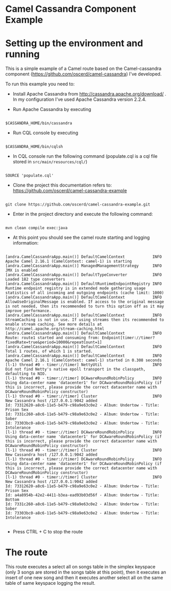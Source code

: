 # Camel Cassandra Component Example

# Setting up the environment and running

This is a simple example of a Camel route based on the Camel-cassandra component (https://github.com/oscerd/camel-cassandra) I've developed.

To run this example you need to:

- Install Apache Cassandra from http://cassandra.apache.org/download/ . In my configuration I've used Apache Cassandra version 2.2.4.

- Run Apache Cassandra by executing 

```shell

$CASSANDRA_HOME/bin/cassandra

```

- Run CQL console by executing 

```shell

$CASSANDRA_HOME/bin/cqlsh

```

- In CQL console run the following command (populate.cql is a cql file stored in `src/main/resources/cql/`)

```shell

SOURCE 'populate.cql'

```

- Clone the project this documentation refers to: https://github.com/oscerd/camel-cassandra-example

```shell

git clone https://github.com/oscerd/camel-cassandra-example.git

```

- Enter in the project directory and execute the following command:

```shell

mvn clean compile exec:java

```

- At this point you should see the camel route starting and logging information:

```shell

[andra.CamelCassandraApp.main()] DefaultCamelContext            INFO  Apache Camel 2.16.1 (CamelContext: camel-1) is starting
[andra.CamelCassandraApp.main()] ManagedManagementStrategy      INFO  JMX is enabled
[andra.CamelCassandraApp.main()] DefaultTypeConverter           INFO  Loaded 182 type converters
[andra.CamelCassandraApp.main()] DefaultRuntimeEndpointRegistry INFO  Runtime endpoint registry is in extended mode gathering usage statistics of all incoming and outgoing endpoints (cache limit: 1000)
[andra.CamelCassandraApp.main()] DefaultCamelContext            INFO  AllowUseOriginalMessage is enabled. If access to the original message is not needed, then its recommended to turn this option off as it may improve performance.
[andra.CamelCassandraApp.main()] DefaultCamelContext            INFO  StreamCaching is not in use. If using streams then its recommended to enable stream caching. See more details at http://camel.apache.org/stream-caching.html
[andra.CamelCassandraApp.main()] DefaultCamelContext            INFO  Route: route1 started and consuming from: Endpoint[timer://timer?fixedRate=true&period=10000&repeatCount=1]
[andra.CamelCassandraApp.main()] DefaultCamelContext            INFO  Total 1 routes, of which 1 is started.
[andra.CamelCassandraApp.main()] DefaultCamelContext            INFO  Apache Camel 2.16.1 (CamelContext: camel-1) started in 0.308 seconds
[l-1) thread #0 - timer://timer] NettyUtil                      INFO  Did not find Netty's native epoll transport in the classpath, defaulting to NIO.
[l-1) thread #0 - timer://timer] DCAwareRoundRobinPolicy        INFO  Using data-center name 'datacenter1' for DCAwareRoundRobinPolicy (if this is incorrect, please provide the correct datacenter name with DCAwareRoundRobinPolicy constructor)
[l-1) thread #0 - timer://timer] Cluster                        INFO  New Cassandra host /127.0.0.1:9042 added
Id: 73312620-a8c6-11e5-b479-c98a9e63c0e2 - Album: Undertow - Title: Prison Sex
Id: 7331c260-a8c6-11e5-b479-c98a9e63c0e2 - Album: Undertow - Title: Sober
Id: 73303bc0-a8c6-11e5-b479-c98a9e63c0e2 - Album: Undertow - Title: Intolerance
[l-1) thread #0 - timer://timer] DCAwareRoundRobinPolicy        INFO  Using data-center name 'datacenter1' for DCAwareRoundRobinPolicy (if this is incorrect, please provide the correct datacenter name with DCAwareRoundRobinPolicy constructor)
[l-1) thread #0 - timer://timer] Cluster                        INFO  New Cassandra host /127.0.0.1:9042 added
[l-1) thread #0 - timer://timer] DCAwareRoundRobinPolicy        INFO  Using data-center name 'datacenter1' for DCAwareRoundRobinPolicy (if this is incorrect, please provide the correct datacenter name with DCAwareRoundRobinPolicy constructor)
[l-1) thread #0 - timer://timer] Cluster                        INFO  New Cassandra host /127.0.0.1:9042 added
Id: 73312620-a8c6-11e5-b479-c98a9e63c0e2 - Album: Undertow - Title: Prison Sex
Id: a4a8954b-42e2-4411-b3ea-ead93b03d56f - Album: Undertow - Title: Bottom
Id: 7331c260-a8c6-11e5-b479-c98a9e63c0e2 - Album: Undertow - Title: Sober
Id: 73303bc0-a8c6-11e5-b479-c98a9e63c0e2 - Album: Undertow - Title: Intolerance


```

- Press CTRL + C to stop the route

# The route

This route executes a select all on songs table in the simplex keyspace (only 3 songs are stored in the songs table at this point), then it executes an insert of one new song and then it executes another select all on the same table of same keyspace logging the result.

